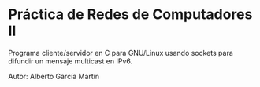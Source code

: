 # Práctica de Redes de Computadores II
Programa cliente/servidor en C para GNU/Linux usando sockets para difundir un mensaje multicast en IPv6.

Autor: Alberto García Martín
